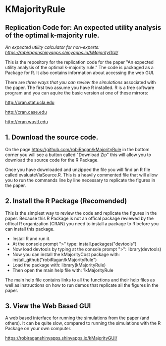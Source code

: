 # KMajorityRule
## Replication Code for: An expected utility analysis of the optimal k-majority rule.

*An expected utility calculator for non-experts: https://robiraganshinyapps.shinyapps.io/kMajorityGUI/*

This is the repository for the replication code for the paper "An expected utility analysis of the optimal k-majority rule." The code is packaged as a Package for R. It also contains information about accessing the web GUI. 

There are *three ways that you can review the simulations* associated with the paper. The first two assume you have R installed. R is a free software program and you can aquire the basic version at one of these mirrors:

http://cran.stat.ucla.edu

http://cran.case.edu

http://cran.wustl.edu

## 1. Download the source code.

On the page https://github.com/robiRagan/kMajorityRule in the bottom corner you will see a button called "Download Zip" this will allow you to download the source code for the R Package. 

Once you have downloaded and unzipped the file you will find an R file called evaluateViaSource.R. This is a heavily commented file that will allow you to run the commands line by line necessary to replicate the figures in the paper.

## 2. Install the R Package (Recomended)
This is the simplest way to review the code and replicate the figures in the paper. Because this R Package is not an offical package reviewed by the offical R organization (CRAN) you need to install a package to R before you can install this package.

* Install R and run it.
* At the console prompt ">" type: install.packages("devtools")
* Now load devtools by typing at the console prompt ">": library(devtools)
* Now you can install the kMajorityCost package with: install_github("robiRagan/kMajorityRule")
* Load the package with: library(kMajorityRule)
* Then open the main help file with: ?kMajorityRule

The main help file contains links to all the functions and their help files as well as instructions on how to run demos that replicate all the figures in the paper. 


## 3. View the Web Based GUI

A web based interface for running the simulations from the paper (and others). It can be quite slow, compared to running the simulations with the R Package on your own computer.

https://robiraganshinyapps.shinyapps.io/kMajorityGUI/
